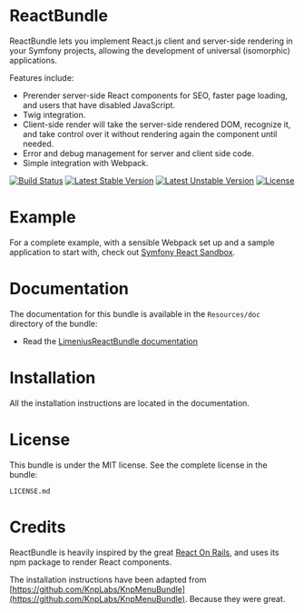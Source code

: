 # ReactBundle

ReactBundle lets you implement React.js client and server-side rendering in your Symfony projects, allowing the development of universal (isomorphic) applications.

Features include:

* Prerender server-side React components for SEO, faster page loading, and users that have disabled JavaScript.
* Twig integration.
* Client-side render will take the server-side rendered DOM, recognize it, and take control over it without rendering again the component until needed.
* Error and debug management for server and client side code.
* Simple integration with Webpack.

[![Build Status](https://travis-ci.org/Limenius/ReactBundle.svg?branch=master)](https://travis-ci.org/Limenius/ReactBundle)
[![Latest Stable Version](https://poser.pugx.org/limenius/react-bundle/v/stable)](https://packagist.org/packages/limenius/react-bundle)
[![Latest Unstable Version](https://poser.pugx.org/limenius/react-bundle/v/unstable)](https://packagist.org/packages/limenius/react-bundle)
[![License](https://poser.pugx.org/limenius/react-bundle/license)](https://packagist.org/packages/limenius/react-bundle)

# Example

For a complete example, with a sensible Webpack set up and a sample application to start with, check out [Symfony React Sandbox](https://github.com/Limenius/symfony-react-sandbox).

# Documentation

The documentation for this bundle is available in the `Resources/doc` directory of the bundle:

* Read the [LimeniusReactBundle documentation](https://github.com/Limenius/ReactBundle/blob/master/Resources/doc/index.md)

# Installation

All the installation instructions are located in the documentation.

# License

This bundle is under the MIT license. See the complete license in the bundle:

    LICENSE.md

# Credits

ReactBundle is heavily inspired by the great [React On Rails](https://github.com/shakacode/react_on_rails), and uses its npm package to render React components.

The installation instructions have been adapted from [https://github.com/KnpLabs/KnpMenuBundle](https://github.com/KnpLabs/KnpMenuBundle). Because they were great.
